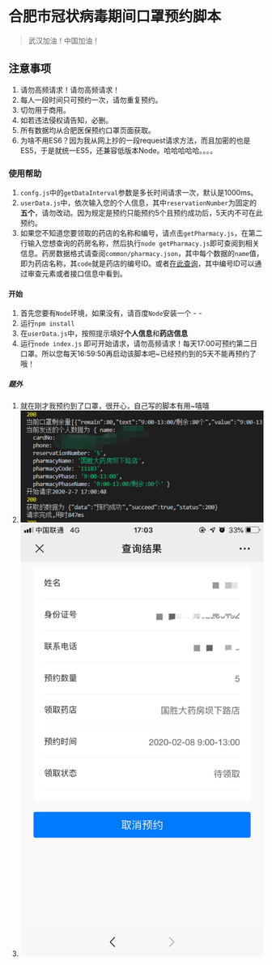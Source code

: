 # 合肥市冠状病毒期间口罩预约脚本
> 武汉加油！中国加油！

## 注意事项
1. 请勿高频请求！请勿高频请求！
2. 每人一段时间只可预约一次，请勿重复预约。
3. 切勿用于商用。
4. 如若违法侵权请告知，必删。
5. 所有数据均从合肥医保预约口罩页面获取。
6. 为啥不用ES6？因为我从网上抄的一段request请求方法，而且加密的也是ES5，于是就统一ES5，还兼容低版本Node。哈哈哈哈哈。。。。

### 使用帮助
1. `confg.js`中的`getDataInterval`参数是多长时间请求一次，默认是1000ms。
2. `userData.js`中，依次输入您的个人信息，其中`reservationNumber`为固定的**五个**，请勿改动。因为规定是预约只能预约5个且预约成功后，5天内不可在此预约。
3. 如果您不知道您要领取的药店的名称和编号，请点击`getPharmacy.js`，在第二行输入您想查询的药房名称，然后执行`node getPharmacy.js`即可查阅到相关信息。药房数据格式请查阅`common/pharmacy.json`，其中每个数据的`name`值，即为药店名称，其`code`就是药店的编号ID。或者[在此查询](http://kzgm.bbshjz.cn:8000/ncms/mask/pharmacy-list)，其中编号ID可以通过审查元素或者接口信息中看到。

#### 开始
1. 首先您要有`Node`环境，如果没有，请百度`Node`安装一个 - -
2. 运行`npm install`
3. 在`userData.js`中，按照提示填好**个人信息**和**药店信息**
4. 运行`node index.js` 即可开始请求，请勿高频请求！每天17:00可预约第二日口罩。所以您每天16:59:50再启动该脚本吧~已经预约到的5天不能再预约了哦！

##### 题外
1. 就在刚才我预约到了口罩，很开心，自己写的脚本有用~嘻嘻
2. ![requestInfo](./images/requestInfo.png)
3. ![getMaskDetail](./images/getMaskDetail.jpg)